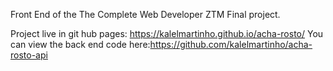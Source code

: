 Front End of the The Complete Web Developer ZTM Final project.

Project live in git hub pages: https://kalelmartinho.github.io/acha-rosto/
You can view the back end code here:https://github.com/kalelmartinho/acha-rosto-api
